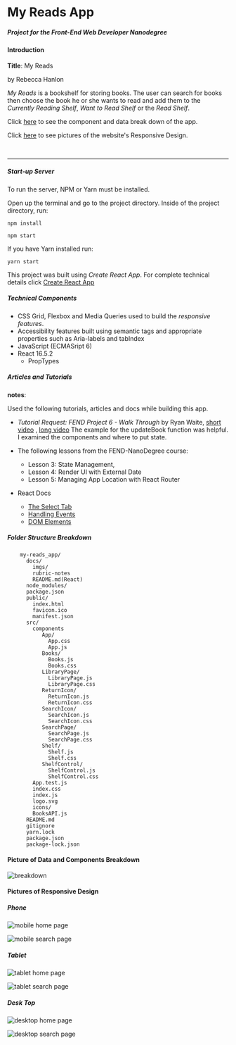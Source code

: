 # My Reads App
##### Project for the *Front-End Web Developer Nanodegree*

#### Introduction

**Title**: My Reads

by Rebecca Hanlon

*My Reads* is a bookshelf for storing books.  The user can search for books then choose the book he or she wants to read and add them to the *Currently Reading Shelf*, *Want to Read Shelf* or the *Read Shelf*.

Click [here](#picture-of-data-and-components-breakdown) to see the component and data break down of the app.

Click [here](#pictures-of-responsive-design) to see pictures of the website's Responsive Design.

<br>

<hr>

##### Start-up Server

To run the server, NPM or Yarn must be installed.

Open up the terminal and go to the project directory.  Inside of the project directory, run:

`npm install`

`npm start`

If you have Yarn installed run:

`yarn start`

This project was built using *Create React App*.  For complete technical details click [Create React App](./docs/README.md)



##### Technical Components
- CSS Grid, Flexbox and Media Queries used to build the _responsive features_.
- Accessibility features built using semantic tags and appropriate properties such as Aria-labels and tabIndex
- JavaScript (ECMASript 6)
- React 16.5.2
    - PropTypes




##### Articles and Tutorials
**notes**:

Used the following tutorials, articles and docs while building this app.

- *Tutorial Request: FEND Project 6 - Walk Through* by Ryan Waite, [short video](https://www.youtube.com/watch?v=N8bU1oWlLwY&feature=youtu.be) , [long video](https://www.youtube.com/watch?v=acJHkd6K5kI&=&feature=youtu.be)
The example for the updateBook function was helpful.  I examined the components and where to put state.

- The following lessons from the FEND-NanoDegree course:
    - Lesson 3: State Management,
    - Lesson 4: Render UI with External Date
    - Lesson 5: Managing App Location with React Router
- React Docs
    - [The Select Tab](https://reactjs.org/docs/forms.html#the-select-tag)
    - [Handling Events](https://reactjs.org/docs/handling-events.html)
    - [DOM Elements](https://reactjs.org/docs/dom-elements.html)

##### Folder Structure Breakdown
```
    my-reads_app/
      docs/
        imgs/
        rubric-notes
        README.md(React)
      node_modules/
      package.json
      public/
        index.html
        favicon.ico
        manifest.json
      src/
        components
           App/
             App.css
             App.js
           Books/
             Books.js
             Books.css
           LibraryPage/
             LibraryPage.js
             LibraryPage.css
           ReturnIcon/
             ReturnIcon.js
             ReturnIcon.css
           SearchIcon/
             SearchIcon.js
             SearchIcon.css
           SearchPage/
             SearchPage.js
             SearchPage.css
           Shelf/
             Shelf.js
             Shelf.css
           ShelfControl/
             ShelfControl.js
             ShelfControl.css
        App.test.js
        index.css
        index.js
        logo.svg
        icons/
        BooksAPI.js
      README.md
      gitignore
      yarn.lock
      package.json
      package-lock.json
```

#### Picture of Data and Components Breakdown
![breakdown](./docs/imgs/myReadAppOutline_v2.jpg)

#### Pictures of Responsive Design
##### Phone

![mobile home page](./docs/imgs/mobile-1.png)

![mobile search page](./docs/imgs/mobile-2.png)

##### Tablet
![tablet home page](./docs/imgs/tablet-1.png)

![tablet search page](./docs/imgs/tablet-2.png)

##### Desk Top
![desktop home page](./docs/imgs/desktop-1.png)

![desktop search page](./docs/imgs/desktop-2.png)
